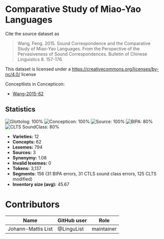 # Comparative Study of Miao-Yao Languages

Cite the source dataset as

> Wang, Feng. 2015. Sound Correspondence and the Comparative Study of Miao-Yao Languages. From the Perspective of the Pervasiveness of Sound Correspondences. Bulletin of Chinese Linguistics 8. 157-176.

This dataset is licensed under a https://creativecommons.org/licenses/by-nc/4.0/ license


Conceptlists in Concepticon:
- [Wang-2015-62](https://concepticon.clld.org/contributions/Wang-2015-62)
## Statistics


![Glottolog: 100%](https://img.shields.io/badge/Glottolog-100%25-brightgreen.svg "Glottolog: 100%")
![Concepticon: 100%](https://img.shields.io/badge/Concepticon-100%25-brightgreen.svg "Concepticon: 100%")
![Source: 100%](https://img.shields.io/badge/Source-100%25-brightgreen.svg "Source: 100%")
![BIPA: 80%](https://img.shields.io/badge/BIPA-80%25-yellowgreen.svg "BIPA: 80%")
![CLTS SoundClass: 80%](https://img.shields.io/badge/CLTS%20SoundClass-80%25-yellowgreen.svg "CLTS SoundClass: 80%")

- **Varieties:** 12
- **Concepts:** 62
- **Lexemes:** 794
- **Sources:** 3
- **Synonymy:** 1.08
- **Invalid lexemes:** 0
- **Tokens:** 3,137
- **Segments:** 156 (31 BIPA errors, 31 CTLS sound class errors, 125 CLTS modified)
- **Inventory size (avg):** 45.67

# Contributors

Name | GitHub user | Role
--- | --- | ---
Johann-Mattis List | @LinguList | maintainer


